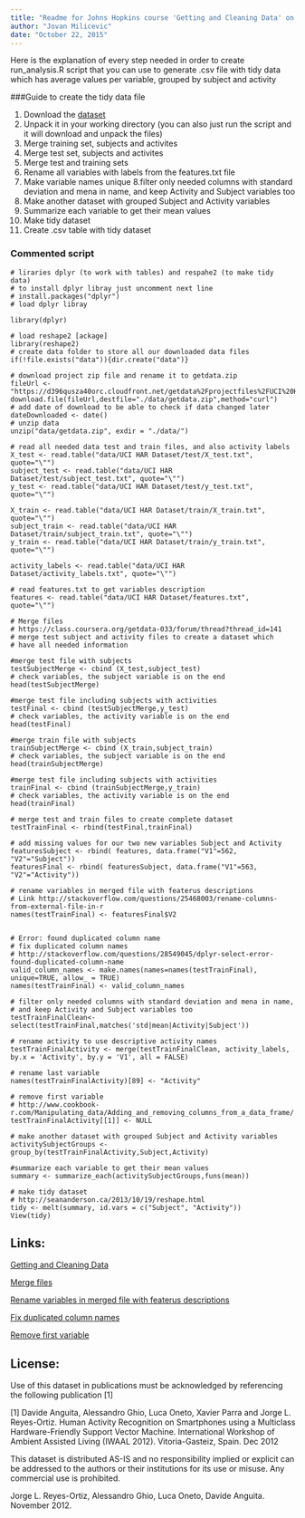 ```yaml
---
title: "Readme for Johns Hopkins course 'Getting and Cleaning Data' on Coursera"
author: "Jovan Milicevic"
date: "October 22, 2015"
---
```


Here is the explanation of every step needed in order to create run_analysis.R script that you can use to generate .csv file with tidy data which has average values per variable, grouped by subject and activity

###Guide to create the tidy data file
1. Download the [dataset](https://d396qusza40orc.cloudfront.net/getdata%2Fprojectfiles%2FUCI%20HAR%20Dataset.zip)
2. Unpack it in your working directory (you can also just run the script and it will download and unpack the files)
3. Merge training set, subjects and activites
4. Merge test set, subjects and activites
5. Merge test and training sets
6. Rename all variables with labels from the features.txt file
7. Make variable names unique
8.filter only needed columns with standard deviation and mena in name, and keep Activity and Subject variables too
9. Make another dataset with grouped Subject and Activity variables
10. Summarize each variable to get their mean values
11. Make tidy dataset
12. Create .csv table with tidy dataset

### Commented script
```{r}
# liraries dplyr (to work with tables) and respahe2 (to make tidy data)
# to install dplyr libray just uncomment next line
# install.packages("dplyr")
# load dplyr libray

library(dplyr)

# load reshape2 [ackage]
library(reshape2)
# create data folder to store all our downloaded data files
if(!file.exists("data")){dir.create("data")}

# download project zip file and rename it to getdata.zip
fileUrl <- "https://d396qusza40orc.cloudfront.net/getdata%2Fprojectfiles%2FUCI%20HAR%20Dataset.zip"
download.file(fileUrl,destfile="./data/getdata.zip",method="curl")
# add date of download to be able to check if data changed later 
dateDownloaded <- date()
# unzip data
unzip("data/getdata.zip", exdir = "./data/")

# read all needed data test and train files, and also activity labels
X_test <- read.table("data/UCI HAR Dataset/test/X_test.txt", quote="\"")
subject_test <- read.table("data/UCI HAR Dataset/test/subject_test.txt", quote="\"")
y_test <- read.table("data/UCI HAR Dataset/test/y_test.txt", quote="\"")

X_train <- read.table("data/UCI HAR Dataset/train/X_train.txt", quote="\"")
subject_train <- read.table("data/UCI HAR Dataset/train/subject_train.txt", quote="\"")
y_train <- read.table("data/UCI HAR Dataset/train/y_train.txt", quote="\"")

activity_labels <- read.table("data/UCI HAR Dataset/activity_labels.txt", quote="\"")

# read features.txt to get variables description
features <- read.table("data/UCI HAR Dataset/features.txt", quote="\"")

# Merge files
# https://class.coursera.org/getdata-033/forum/thread?thread_id=141
# merge test subject and activity files to create a dataset which 
# have all needed information

#merge test file with subjects
testSubjectMerge <- cbind (X_test,subject_test)
# check variables, the subject variable is on the end
head(testSubjectMerge)

#merge test file including subjects with activities
testFinal <- cbind (testSubjectMerge,y_test)
# check variables, the activity variable is on the end
head(testFinal)

#merge train file with subjects
trainSubjectMerge <- cbind (X_train,subject_train)
# check variables, the subject variable is on the end
head(trainSubjectMerge)

#merge test file including subjects with activities
trainFinal <- cbind (trainSubjectMerge,y_train)
# check variables, the activity variable is on the end
head(trainFinal)

# merge test and train files to create complete dataset
testTrainFinal <- rbind(testFinal,trainFinal)

# add missing values for our two new variables Subject and Activity
featuresSubject <- rbind( features, data.frame("V1"=562, "V2"="Subject"))
featuresFinal <- rbind( featuresSubject, data.frame("V1"=563, "V2"="Activity"))

# rename variables in merged file with featerus descriptions
# Link http://stackoverflow.com/questions/25468003/rename-columns-from-external-file-in-r
names(testTrainFinal) <- featuresFinal$V2


# Error: found duplicated column name
# fix duplicated column names
# http://stackoverflow.com/questions/28549045/dplyr-select-error-found-duplicated-column-name
valid_column_names <- make.names(names=names(testTrainFinal), unique=TRUE, allow_ = TRUE)
names(testTrainFinal) <- valid_column_names

# filter only needed columns with standard deviation and mena in name, 
# and keep Activity and Subject variables too
testTrainFinalClean<-select(testTrainFinal,matches('std|mean|Activity|Subject'))

# rename activity to use descriptive activity names
testTrainFinalActivity <- merge(testTrainFinalClean, activity_labels, by.x = 'Activity', by.y = 'V1', all = FALSE)

# rename last variable
names(testTrainFinalActivity)[89] <- "Activity"

# remove first variable
# http://www.cookbook-r.com/Manipulating_data/Adding_and_removing_columns_from_a_data_frame/
testTrainFinalActivity[[1]] <- NULL

# make another dataset with grouped Subject and Activity variables
activitySubjectGroups <- group_by(testTrainFinalActivity,Subject,Activity)

#summarize each variable to get their mean values
summary <- summarize_each(activitySubjectGroups,funs(mean))

# make tidy dataset
# http://seananderson.ca/2013/10/19/reshape.html
tidy <- melt(summary, id.vars = c("Subject", "Activity"))
View(tidy)
```
## Links:
[Getting and Cleaning Data](https://www.coursera.org/course/getdata)

[Merge files](https://class.coursera.org/getdata-033/forum/thread?thread_id=141)

[Rename variables in merged file with featerus descriptions](http://stackoverflow.com/questions/25468003/rename-columns-from-external-file-in-r)

[Fix duplicated column names](http://stackoverflow.com/questions/28549045/dplyr-select-error-found-duplicated-column-name)

[Remove first variable](http://www.cookbook-r.com/Manipulating_data/Adding_and_removing_columns_from_a_data_frame/)

## License:
Use of this dataset in publications must be acknowledged by referencing the following publication [1] 

[1] Davide Anguita, Alessandro Ghio, Luca Oneto, Xavier Parra and Jorge L. Reyes-Ortiz. Human Activity Recognition on Smartphones using a Multiclass Hardware-Friendly Support Vector Machine. International Workshop of Ambient Assisted Living (IWAAL 2012). Vitoria-Gasteiz, Spain. Dec 2012

This dataset is distributed AS-IS and no responsibility implied or explicit can be addressed to the authors or their institutions for its use or misuse. Any commercial use is prohibited.

Jorge L. Reyes-Ortiz, Alessandro Ghio, Luca Oneto, Davide Anguita. November 2012.
